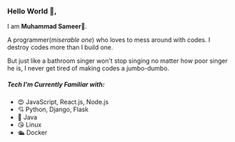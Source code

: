 ### Hello World 👋,
I am **Muhammad Sameer**🤗.

A programmer(*miserable one*) who loves to mess around with codes. I destroy codes more than I build one.

But just like a bathroom singer won't stop singing no matter how poor singer he is, I never get tired of making codes a jumbo-dumbo.

##### Tech I'm Currently Familiar with:
- 😍 JavaScript, React.js, Node.js
- 💘 Python, Django, Flask
- 🤠 Java
- 😘 Linux
- 🛳 Docker
